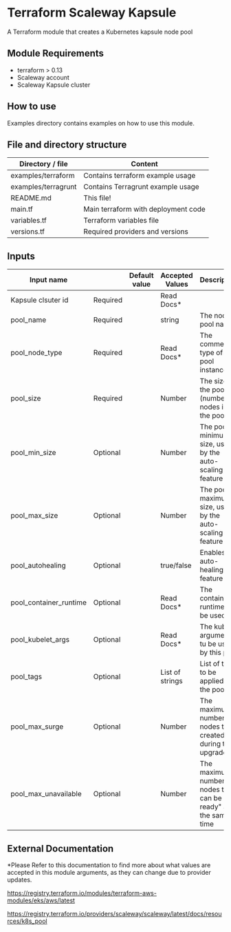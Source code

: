 # Terraform Scaleway Kapsule

A Terraform module that creates a Kubernetes kapsule node pool

## Module Requirements

* terraform > 0.13
* Scaleway account
* Scaleway Kapsule cluster


## How to use

Examples directory contains examples on how to use this module.  

## File and directory structure

|     Directory / file      |         Content                             |
----------------------------|---------------------------------------------|
| examples/terraform        | Contains terraform example usage            |
| examples/terragrunt       | Contains Terragrunt example usage           |
| README.md                 | This file!                                  |
| main.tf                   | Main terraform with deployment code         |
| variables.tf              | Terraform variables file                    |
| versions.tf               | Required providers and versions             |


## Inputs

| Input name                         |          | Default value | Accepted Values | Description                                                         |
|------------------------------------|----------|---------------|-----------------|---------------------------------------------------------------------|
| Kapsule clsuter id                 | Required |               | Read Docs*      |                                                                     |
| pool_name                          | Required |               | string          | The node pool name                                                  |
| pool_node_type                     | Required |               | Read Docs*      | The commercial type of the pool instances                           |
| pool_size                          | Required |               | Number          | The size of the pool (number of nodes in the pool)                  |
| pool_min_size                      | Optional |               | Number          | The pool minimum size, used by the auto-scaling feature             |
| pool_max_size                      | Optional |               | Number          | The pool maximum size, used by the auto-scaling feature             |
| pool_autohealing                   | Optional |               | true/false      | Enables the auto-healing feature                                    |
| pool_container_runtime             | Optional |               | Read Docs*      | The container runtime to be used                                    |
| pool_kubelet_args                  | Optional |               | Read Docs*      | The kubelet arguments tu be used by this pool                       |
| pool_tags                          | Optional |               | List of strings | List of tags to be applied to the pool                              |
| pool_max_surge                     | Optional |               | Number          | The maximum number of nodes to be created during the upgrade        |
| pool_max_unavailable               | Optional |               | Number          | The maximum number of nodes that can be "not ready" at the same time|


## External Documentation

*Please Refer to this documentation to find more about what values are accepted in this module arguments, as they can change due to provider updates.

https://registry.terraform.io/modules/terraform-aws-modules/eks/aws/latest

https://registry.terraform.io/providers/scaleway/scaleway/latest/docs/resources/k8s_pool
